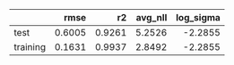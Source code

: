 |          |   rmse |     r2 |   avg_nll |   log_sigma |
|:---------|-------:|-------:|----------:|------------:|
| test     | 0.6005 | 0.9261 |    5.2526 |     -2.2855 |
| training | 0.1631 | 0.9937 |    2.8492 |     -2.2855 |